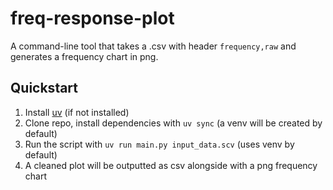 # freq-response-plot

A command-line tool that takes a .csv with header `frequency,raw` and generates a frequency chart in png.

## Quickstart

1. Install [uv](https://docs.astral.sh/uv/) (if not installed)
2. Clone repo, install dependencies with `uv sync` (a venv will be created by default)
3. Run the script with `uv run main.py input_data.scv` (uses venv by default)
4. A cleaned plot will be outputted as csv alongside with a png frequency chart
